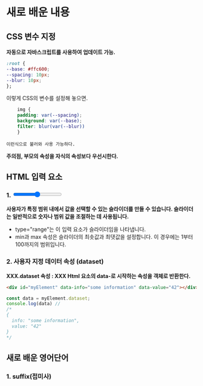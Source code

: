 # 새로 배운 내용

## CSS 변수 지정

**자동으로 자바스크립트를 사용하여 업데이트 가능.**

```css
:root {
--base: #ffc600;
--spacing: 10px;
--blur: 10px;
};
```

이렇게 CSS의 변수를 설정해 놓으면. 

```css
    img {
    padding: var(--spacing);
    background: var(--base);
    filter: blur(var(--blur))
    }
```

    이런식으로 불러와 사용 가능하다.

**주의점, 부모의 속성을 자식의 속성보다 우선시한다.**

## HTML 입력 요소

### 1. <input type="range">

**사용자가 특정 범위 내에서 값을 선택할 수 있는 슬라이더를 만들 수 있습니다. 슬라이더는 일반적으로 숫자나 범위 값을 조절하는 데 사용됩니다.**

- type="range"는 이 입력 요소가 슬라이더임을 나타냅니다.
- min과 max 속성은 슬라이더의 최솟값과 최댓값을 설정합니다. 이 경우에는 1부터 100까지의 범위입니다.

### 2. 사용자 지정 데이터 속성 (dataset)

**XXX.dataset 속성 : XXX Html 요소의 data-로 시작하는 속성을 객체로 반환한다.**

```html
<div id="myElement" data-info="some information" data-value="42"></div>
```

```javascript
const data = myElement.dataset;
console.log(data) //
/*
{
  info: "some information",
  value: "42"
} 
*/
```

## 새로 배운 영어단어

###  1. suffix(접미사)